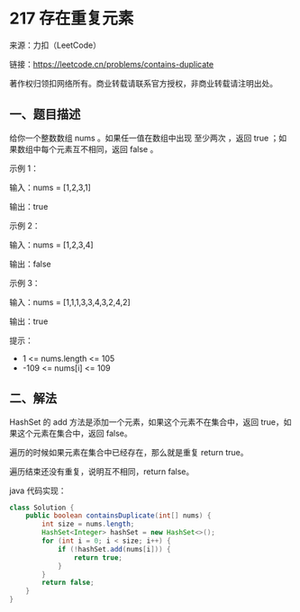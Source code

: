 # 217 存在重复元素

来源：力扣（LeetCode）

链接：https://leetcode.cn/problems/contains-duplicate

著作权归领扣网络所有。商业转载请联系官方授权，非商业转载请注明出处。

## 一、题目描述

给你一个整数数组 nums 。如果任一值在数组中出现 至少两次 ，返回 true ；如果数组中每个元素互不相同，返回 false 。

示例 1：

输入：nums = [1,2,3,1]

输出：true

示例 2：

输入：nums = [1,2,3,4]

输出：false

示例 3：

输入：nums = [1,1,1,3,3,4,3,2,4,2]

输出：true
 

提示：

- 1 <= nums.length <= 105
- -109 <= nums[i] <= 109

## 二、解法

HashSet 的 add 方法是添加一个元素，如果这个元素不在集合中，返回 true，如果这个元素在集合中，返回 false。

遍历的时候如果元素在集合中已经存在，那么就是重复 return true。

遍历结束还没有重复，说明互不相同，return false。

java 代码实现：
```java
class Solution {
    public boolean containsDuplicate(int[] nums) {
        int size = nums.length;
        HashSet<Integer> hashSet = new HashSet<>();
        for (int i = 0; i < size; i++) {
            if (!hashSet.add(nums[i])) {
                return true;
            }
        }
        return false;
    }
}
```